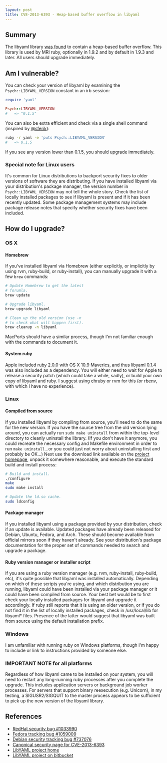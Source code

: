 ```yaml
---
layout: post
title: CVE-2013-6393 - Heap-based buffer overflow in libyaml
---
```


## Summary

The libyaml library [was found][rhbug_1033990] to contain a heap-based buffer
overflow.  This library is used by MRI ruby, optionally in 1.9.2 and by
default in 1.9.3 and later.  All users should upgrade immediately.

## Am I vulnerable?

You can check your version of libyaml by examining the
`Psych::LIBYAML_VERSION` constant in an irb session:

```ruby
require 'yaml'

Psych::LIBYAML_VERSION
#   => "0.1.5"
```

You can also be extra efficient and check via a single shell command (inspired
by [@sferik][sferik_tweet]):

```bash
ruby -r yaml -e 'puts Psych::LIBYAML_VERSION'
#   => 0.1.5
```

If you see any version lower than 0.1.5, you should upgrade immediately.

### Special note for Linux users

It's common for Linux distributions to backport security fixes to older
versions of software they are distributing.  If you have installed libyaml via
your distribution's package manager, the version number in
`Psych::LIBYAML_VERSION` may not tell the whole story.  Check the list of
locally installed packages to see if libyaml is present and if it has been
recently updated.  Some package management systems may include package release
notes that specify whether security fixes have been included.

## How do I upgrade?

### OS X

#### Homebrew

If you've installed libyaml via Homebrew (either explicitly, or implicitly
by using rvm, ruby-build, or ruby-install), you can manually upgrade it with a
few `brew` commands:

```bash
# Update Homebrew to get the latest
# forumla.
brew update

# Upgrade libyaml.
brew upgrade libyaml

# Clean up the old version (use -n
# to check what will happen first).
brew cleanup -n libyaml
```

MacPorts should have a similar process, though I'm not familiar enough with
the commands to document it.

#### System ruby

Apple included ruby 2.0.0 with OS X 10.9 Maverics, and thus libyaml 0.1.4 was
also included as a dependency.  You will either need to wait for Apple to
release a security patch (which could take a while, sadly), or build your own
copy of libyaml and ruby.  I suggest using [chruby][] or [rvm][] for this (or
[rbenv][], with which I have no experience).

### Linux

#### Compiled from source

If you installed libyaml by compiling from source, you'll need to do the same
for the new version.  If you have the source tree from the old version lying
around, you can actually run `sudo make uninstall` from within the top-level
directory to cleanly uninstall the library.  (If you don't have it anymore,
you could recreate the necessary config and Makefile environment in order to
run `make uninstall`...or you could just not worry about uninstalling first
and probably be OK...)  Next use the download link available on the [project
homepage][libyaml_home], unpack it somewhere reasonable, and execute the
standard build and install process:

```bash
# Build and install.
./configure
make
sudo make install

# Update the ld.so cache.
sudo ldconfig
```

#### Package manager

If you installed libyaml using a package provided by your distribution, check
if an update is available.  Updated packages have already been released for
Debian, Ubuntu, Fedora, and Arch.  These should become available from official
mirrors soon if they haven't already.  See your distribution's package
documentation for the proper set of commands needed to search and upgrade a
package.

#### Ruby version manager or installer script

If you are using a ruby version manager (e.g. rvm, ruby-install,
ruby-build, etc), it's quite possible that libyaml was installed
automatically.  Depending on which of these scripts you're using, and which
distribution you are running, libyaml could have been installed via your
package manager or it could have been compiled from source.  Your best bet
would be to first check your locally installed packages for libyaml and upgrade
it accordingly.  If ruby still reports that it is using an older version, or
if you do not find it in the list of locally installed packages, check in
/usr/local/lib for libyaml* files.  Presence of the latter would suggest that
libyaml was built from source using the default installation prefix.

### Windows

I am unfamiliar with running ruby on Windows platforms, though I'm happy to
include or link to instructions provided by someone else.

### IMPORTANT NOTE for all platforms

Regardless of how libyaml came to be installed on your system,
you will need to restart any long-running ruby processes after you complete
the upgrade.  This includes application servers or background job worker
processes.  For servers that support binary reexecution (e.g. Unicorn), in my
testing, a SIGUSR2/SIGQUIT to the master process appears to be sufficient to
pick up the new version of the libyaml library.

## References

* [RedHat security bug #1033990][rhbug_1033990]
* [Fedora tracking bug #1059009][rhbug_1059009]
* [Debian security tracking bug #737076][debian_737076]
* [Canonical security page for CVE-2013-6393][canonical_cve]
* [LibYAML project home][libyaml_home]
* [LibYAML project on bitbucket][libyaml_source]

[rhbug_1033990]: https://bugzilla.redhat.com/show_bug.cgi?id=1033990
[rhbug_1059009]: https://bugzilla.redhat.com/show_bug.cgi?id=1059009
[debian_737076]: http://bugs.debian.org/cgi-bin/bugreport.cgi?bug=737076
[canonical_cve]: http://people.canonical.com/~ubuntu-security/cve/2013/CVE-2013-6393.html
[libyaml_home]: http://pyyaml.org/wiki/LibYAML
[libyaml_source]: https://bitbucket.org/xi/libyaml/overview

[sferik_tweet]: https://twitter.com/sferik/status/430687492300623872
[chruby]: https://github.com/postmodern/chruby/
[rvm]: http://rvm.io
[rbenv]: https://github.com/sstephenson/rbenv/
